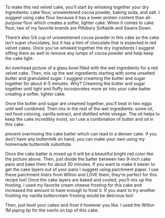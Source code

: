 To make this red velvet cake, you’ll start by whisking together your dry ingredients: cake flour, unsweetened cocoa powder, baking soda, and salt. I suggest using cake flour because it has a lower protein content than all-purpose flour which creates a softer, lighter cake. When it comes to cake flour, two of my favorite brands are Pillsbury Softasilk and Swans Down.

There’s also 1/4 cup of unsweetened cocoa powder in this cake so the cake isn’t super chocolatey, but it has a hint of chocolate that is expected in red velvet cakes. Once you’ve whisked together the dry ingredients I suggest sifting them as well to remove any lumps of cocoa powder and help keep the cake light.

An overhead picture of a glass bowl filled with the wet ingredients for a red velvet cake.
Then, mix up the wet ingredients starting with some unsalted butter and granulated sugar. I suggest creaming the butter and sugar together for about 4-5 minutes. Why? Creaming the butter and sugar together until light and fluffy incorporates more air into your cake batter creating a softer, lighter cake.

Once the butter and sugar are creamed together, you’ll beat in two eggs until well combined. Then mix in the rest of the wet ingredients: some oil, red food coloring, vanilla extract, and distilled white vinegar. The oil helps to keep the cake incredibly moist, so I use a combination of butter and oil in this cake.

prevent overmixing the cake batter which can lead to a denser cake. If you don’t have any buttermilk on hand, you can make your own using my homemade buttermilk substitute.

Once the cake batter is mixed up it will be a beautiful bright red color like the picture above. Then, just divide the batter between two 9-inch cake pans and bake them for about 30 minutes. If you want to make it easier to get the cake layers out of your pans I suggest using parchment paper. I use these parchment liners from Wilton and LOVE them, they’re perfect for this recipe too!
Once the cake layers are baked and cooled, you’ll mix up the frosting. I used my favorite cream cheese frosting for this cake and increased the amount to have enough to frost it. If you want to try another frosting my vanilla buttercream frosting would be delicious too!

Then, just level your cakes and frost it however you like. I used the Wilton 1M piping tip for the swirls on top of this cake.
